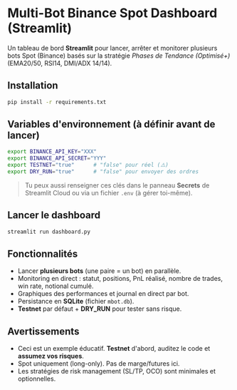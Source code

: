 # Multi-Bot Binance Spot Dashboard (Streamlit)

Un tableau de bord **Streamlit** pour lancer, arrêter et monitorer plusieurs bots Spot (Binance) basés sur la stratégie *Phases de Tendance (Optimisé+)* (EMA20/50, RSI14, DMI/ADX 14/14).

## Installation

```bash
pip install -r requirements.txt
```

## Variables d'environnement (à définir avant de lancer)

```bash
export BINANCE_API_KEY="XXX"
export BINANCE_API_SECRET="YYY"
export TESTNET="true"      # "false" pour réel (⚠️)
export DRY_RUN="true"      # "false" pour envoyer des ordres
```

> Tu peux aussi renseigner ces clés dans le panneau **Secrets** de Streamlit Cloud ou via un fichier `.env` (à gérer toi-même).

## Lancer le dashboard

```bash
streamlit run dashboard.py
```

## Fonctionnalités

- Lancer **plusieurs bots** (une paire = un bot) en parallèle.
- Monitoring en direct : statut, positions, PnL réalisé, nombre de trades, win rate, notional cumulé.
- Graphiques des performances et journal en direct par bot.
- Persistance en **SQLite** (fichier `mbot.db`).
- **Testnet** par défaut + **DRY_RUN** pour tester sans risque.

## Avertissements

- Ceci est un exemple éducatif. **Testnet** d'abord, auditez le code et **assumez vos risques**.
- Spot uniquement (long-only). Pas de marge/futures ici.
- Les stratégies de risk management (SL/TP, OCO) sont minimales et optionnelles.
